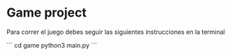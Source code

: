 # Game project 

Para correr el juego debes seguir las siguientes instrucciones en la terminal

´´´
cd game
python3 main.py
´´´